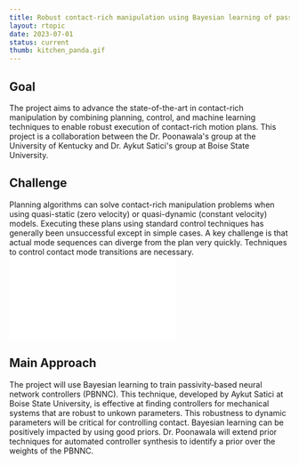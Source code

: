 ```yaml
---
title: Robust contact-rich manipulation using Bayesian learning of passivity-based controllers
layout: rtopic
date: 2023-07-01
status: current
thumb: kitchen_panda.gif
---
```

## Goal
The project aims to advance the state-of-the-art in contact-rich manipulation by combining planning, control, and machine learning techniques to enable robust execution of contact-rich motion plans. 
This project is a collaboration between the Dr. Poonawala's group at the University of Kentucky and Dr. Aykut Satici's group at Boise State University. 

## Challenge
Planning algorithms can solve contact-rich manipulation problems when using quasi-static (zero velocity) or quasi-dynamic (constant velocity) models. Executing these plans using standard control techniques has generally been unsuccessful except in simple cases. A key challenge is that actual mode sequences can diverge from the plan very quickly. Techniques to control contact mode transitions are necessary. 
![Non-robust Plan]({{site.url}}/{{site.baseurl}}/assets/pdf/nonrobust_plan.pdf)

## Main Approach
The project will use Bayesian learning to train passivity-based neural network controllers (PBNNC). This technique, developed by Aykut Satici at Boise State University, is effective at finding controllers for mechanical systems that are robust to unkown parameters. This robustness to dynamic parameters will be critical for controlling contact. Bayesian learning can be positively impacted by using good priors. Dr. Poonawala will extend prior techniques for automated controller synthesis to identify a prior over the weights of the PBNNC. 
